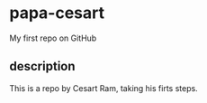 # papa-cesart
My first repo on GitHub

## description
This is a repo by Cesart Ram, taking his firts steps. 
